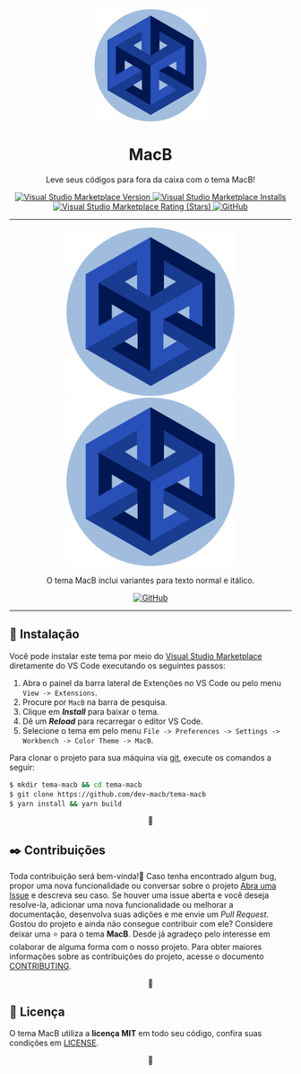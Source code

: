 <div id="título" align="center">
    <img width="200px" alt="Braz - Gerador & Validador" src="./assets/images/icone-macb.png"/>
</div>


<h1 align="center">MacB</h1>
<p align="center">Leve seus códigos para fora da caixa com o tema MacB!</p>


<div align="center">
    <a href="https://marketplace.visualstudio.com/items?itemName=dev-macb.macb-vscode-theme">
        <img alt="Visual Studio Marketplace Version" src="https://img.shields.io/visual-studio-marketplace/v/dev-macb.macb-vscode-theme?label=Vers%C3%A3o&style=for-the-badge&labelColor=001752&color=2850B8">
    </a>
    <a href="https://marketplace.visualstudio.com/items?itemName=dev-macb.macb-vscode-theme">
        <img alt="Visual Studio Marketplace Installs" src="https://img.shields.io/visual-studio-marketplace/i/dev-macb.macb-vscode-theme?label=INSTALA%C3%87%C3%95ES&style=for-the-badge&labelColor=001752&color=2850B8">
    </a>
    <a href="https://marketplace.visualstudio.com/items?itemName=dev-macb.macb-vscode-theme">
        <img alt="Visual Studio Marketplace Rating (Stars)" src="https://img.shields.io/visual-studio-marketplace/stars/dev-macb.macb-vscode-theme?label=Avalia%C3%A7%C3%A3o&style=for-the-badge&labelColor=001752&color=2850B8">
    </a>
    <a href="https://github.com/dev-macb/tema-macb/blob/main/LICENSE.md">
        <img alt="GitHub" src="https://img.shields.io/github/license/dev-macb/tema-macb?label=License&style=for-the-badge&labelColor=001752&color=2850B8">
    </a>
</div>


---


<div align="center">
    <img src="./assets/images/icone-macb.png" alt="" width="300px"/>
    <br/>
    <img src="./assets/images/icone-macb.png" alt="" width="300px"/>
    <br/>
    <p>O tema MacB inclui variantes para texto normal e itálico.</p>
    <a href="https://marketplace.visualstudio.com/items?itemName=dev-macb.macb-vscode-theme">
    <img alt="GitHub" src="https://img.shields.io/static/v1.svg?label=Download&message=VS%20Code&style=for-the-badge&labelColor=001752&color=2850B8">
</a>
</div>


---



<h2 id="instalação">🔧 Instalação</h2>
<p>
    Você pode instalar este tema por meio do <a href="https://marketplace.visualstudio.com/items?itemName=dev-macb.macb-vscode-theme">Visual Studio Marketplace</a> diretamente do VS Code executando os seguintes passos:
</p>
<ol>
    <li>Abra o painel da barra lateral de Extenções no VS Code ou pelo menu <code>View -> Extensions</code>.</li>
    <li>Procure por <code>MacB</code> na barra de pesquisa.</li>
    <li>Clique em <strong><em>Install</em></strong> para baixar o tema.</li>
    <li>Dê um <strong><em>Reload</em></strong> para recarregar o editor VS Code.</li>
    <li>Selecione o tema em pelo menu <code>File -> Preferences -> Settings -> Workbench -> Color Theme -> MacB</code>.</li>
</ol>
<p>
    Para clonar o projeto para sua máquina via <a href="https://git-scm.com/">git</a>, execute os comandos a seguir:
</p>

``` bash
$ mkdir tema-macb && cd tema-macb
$ git clone https://github.com/dev-macb/tema-macb
$ yarn install && yarn build
``` 
<p align="center">🔷</p>



<h2 id="contribuições">✒️ Contribuições</h2>
<p>
    Toda contribuição será bem-vinda!🎉 Caso tenha encontrado algum bug, propor uma nova funcionalidade ou conversar sobre o projeto <a href="https://github.com/dev-macb/tema-macb/issues">Abra uma Issue</a> e descreva seu caso. Se houver uma issue aberta e você deseja resolve-la, adicionar uma nova funcionalidade ou melhorar a documentação, desenvolva suas adições e me envie um <em>Pull Request</em>. Gostou do projeto e ainda não consegue contribuir com ele? Considere deixar uma ⭐ para o tema <strong>MacB</strong>. Desde já agradeço pelo interesse em colaborar de alguma forma com o nosso projeto. Para obter maiores informações sobre as contribuições do projeto, acesse o documento <a href="">CONTRIBUTING</a>.
</p>
<p align="center">🔷</p>



<h2 id="licença">📄 Licença</h2>
<p>
    O tema MacB utiliza a <strong>licença MIT</strong> em todo seu código, confira suas condições em <a href="https://github.com/dev-macb/tema-macb/blob/main/LICENSE.md">LICENSE</a>.
</p>
<p align="center">🔷</p>
